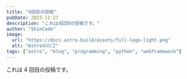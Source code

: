 ```yaml
---
title: "4回目の投稿"
pubDate: 2023-12-27
description: "これは4回目の投稿です。"
author: "ShinCode"
image:
  url: "https://docs.astro.build/assets/full-logo-light.png"
  alt: "Astroのロゴ"
tags: ["astro", "blog", "programming", "python", "webframework"]
---
```


これは 4 回目の投稿です。

